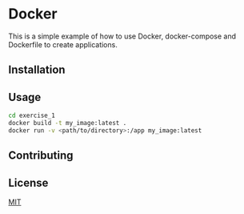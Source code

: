 # Docker

This is a simple example of how to use Docker, docker-compose and Dockerfile to create applications.

## Installation


## Usage

```bash
cd exercise_1
docker build -t my_image:latest .
docker run -v <path/to/directory>:/app my_image:latest

```

## Contributing

## License

[MIT](https://choosealicense.com/licenses/mit/)
